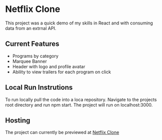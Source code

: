 # Netflix Clone

This project was a quick demo of my skills in React and with consuming data from an extrnal API.

## Current Features

- Programs by category
- Marquee Banner
- Header with logo and profile avatar
- Ability to view trailers for each program on click

## Local Run Instrutions
To run locally pull the code into a loca repository. Navigate to the projects root directory and run npm start. The project will run on localhost:3000.

## Hosting
The project can currently be previewed at [Netflix Clone](https://netflix-clone-e4d47.web.app/)
